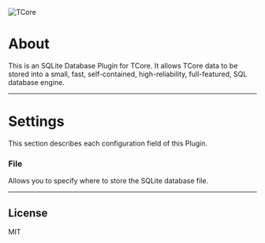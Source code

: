 ![TCore](/assets/logo-plugin-black.png)

# About

This is an SQLite Database Plugin for TCore. It allows TCore data to be stored into a small, fast, self-contained, high-reliability, full-featured, SQL database engine.

---

# Settings

This section describes each configuration field of this Plugin.

### File

Allows you to specify where to store the SQLite database file.

---

## License

MIT
